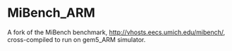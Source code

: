 # MiBench_ARM
A fork of the MiBench benchmark, http://vhosts.eecs.umich.edu/mibench/, cross-compiled to run on gem5_ARM simulator.
